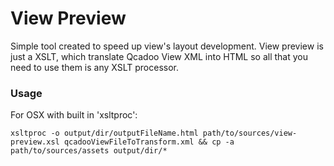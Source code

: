 View Preview
==========

Simple tool created to speed up view's layout development.
View preview is just a XSLT, which translate Qcadoo View XML into HTML so all that you need to use them is any XSLT processor.

### Usage
For OSX with built in 'xsltproc':
```
xsltproc -o output/dir/outputFileName.html path/to/sources/view-preview.xsl qcadooViewFileToTransform.xml && cp -a path/to/sources/assets output/dir/*
```

